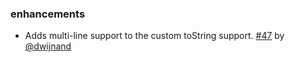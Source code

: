 
### enhancements

- Adds multi-line support to the custom toString support. [#47][47] by [@dwijnand][@dwijnand]

  [47]: https://github.com/sbt/sbt-datatype/pull/47
  [@dwijnand]: http://github.com/dwijnand
